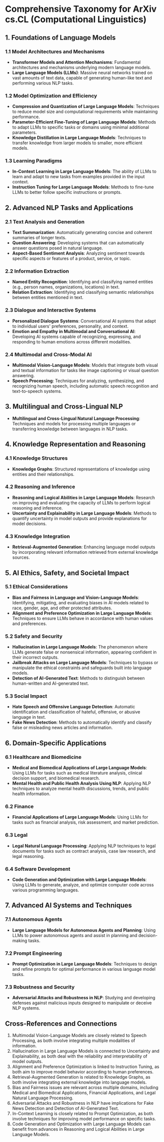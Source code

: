 # Comprehensive Taxonomy for ArXiv cs.CL (Computational Linguistics)

## 1. Foundations of Language Models
### 1.1 Model Architectures and Mechanisms
- **Transformer Models and Attention Mechanisms**: Fundamental architectures and mechanisms underlying modern language models.
- **Large Language Models (LLMs)**: Massive neural networks trained on vast amounts of text data, capable of generating human-like text and performing various NLP tasks.

### 1.2 Model Optimization and Efficiency
- **Compression and Quantization of Large Language Models**: Techniques to reduce model size and computational requirements while maintaining performance.
- **Parameter-Efficient Fine-Tuning of Large Language Models**: Methods to adapt LLMs to specific tasks or domains using minimal additional parameters.
- **Knowledge Distillation in Large Language Models**: Techniques to transfer knowledge from larger models to smaller, more efficient models.

### 1.3 Learning Paradigms
- **In-Context Learning in Large Language Models**: The ability of LLMs to learn and adapt to new tasks from examples provided in the input context.
- **Instruction Tuning for Large Language Models**: Methods to fine-tune LLMs to better follow specific instructions or prompts.

## 2. Advanced NLP Tasks and Applications
### 2.1 Text Analysis and Generation
- **Text Summarization**: Automatically generating concise and coherent summaries of longer texts.
- **Question Answering**: Developing systems that can automatically answer questions posed in natural language.
- **Aspect-Based Sentiment Analysis**: Analyzing sentiment towards specific aspects or features of a product, service, or topic.

### 2.2 Information Extraction
- **Named Entity Recognition**: Identifying and classifying named entities (e.g., person names, organizations, locations) in text.
- **Relation Extraction**: Identifying and classifying semantic relationships between entities mentioned in text.

### 2.3 Dialogue and Interactive Systems
- **Personalized Dialogue Systems**: Conversational AI systems that adapt to individual users' preferences, personality, and context.
- **Emotion and Empathy in Multimodal and Conversational AI**: Developing AI systems capable of recognizing, expressing, and responding to human emotions across different modalities.

### 2.4 Multimodal and Cross-Modal AI
- **Multimodal Vision-Language Models**: Models that integrate both visual and textual information for tasks like image captioning or visual question answering.
- **Speech Processing**: Techniques for analyzing, synthesizing, and recognizing human speech, including automatic speech recognition and text-to-speech systems.

## 3. Multilingual and Cross-Lingual NLP
- **Multilingual and Cross-Lingual Natural Language Processing**: Techniques and models for processing multiple languages or transferring knowledge between languages in NLP tasks.

## 4. Knowledge Representation and Reasoning
### 4.1 Knowledge Structures
- **Knowledge Graphs**: Structured representations of knowledge using entities and their relationships.

### 4.2 Reasoning and Inference
- **Reasoning and Logical Abilities in Large Language Models**: Research on improving and evaluating the capacity of LLMs to perform logical reasoning and inference.
- **Uncertainty and Explainability in Large Language Models**: Methods to quantify uncertainty in model outputs and provide explanations for model decisions.

### 4.3 Knowledge Integration
- **Retrieval-Augmented Generation**: Enhancing language model outputs by incorporating relevant information retrieved from external knowledge sources.

## 5. AI Ethics, Safety, and Societal Impact
### 5.1 Ethical Considerations
- **Bias and Fairness in Language and Vision-Language Models**: Identifying, mitigating, and evaluating biases in AI models related to race, gender, age, and other protected attributes.
- **Alignment and Preference Optimization in Large Language Models**: Techniques to ensure LLMs behave in accordance with human values and preferences.

### 5.2 Safety and Security
- **Hallucination in Large Language Models**: The phenomenon where LLMs generate false or nonsensical information, appearing confident in their incorrect outputs.
- **Jailbreak Attacks on Large Language Models**: Techniques to bypass or manipulate the ethical constraints and safeguards built into language models.
- **Detection of AI-Generated Text**: Methods to distinguish between human-written and AI-generated text.

### 5.3 Social Impact
- **Hate Speech and Offensive Language Detection**: Automatic identification and classification of hateful, offensive, or abusive language in text.
- **Fake News Detection**: Methods to automatically identify and classify false or misleading news articles and information.

## 6. Domain-Specific Applications
### 6.1 Healthcare and Biomedicine
- **Medical and Biomedical Applications of Large Language Models**: Using LLMs for tasks such as medical literature analysis, clinical decision support, and biomedical research.
- **Mental Health and Public Health Analysis Using NLP**: Applying NLP techniques to analyze mental health discussions, trends, and public health information.

### 6.2 Finance
- **Financial Applications of Large Language Models**: Using LLMs for tasks such as financial analysis, risk assessment, and market prediction.

### 6.3 Legal
- **Legal Natural Language Processing**: Applying NLP techniques to legal documents for tasks such as contract analysis, case law research, and legal reasoning.

### 6.4 Software Development
- **Code Generation and Optimization with Large Language Models**: Using LLMs to generate, analyze, and optimize computer code across various programming languages.

## 7. Advanced AI Systems and Techniques
### 7.1 Autonomous Agents
- **Large Language Models for Autonomous Agents and Planning**: Using LLMs to power autonomous agents and assist in planning and decision-making tasks.

### 7.2 Prompt Engineering
- **Prompt Optimization in Large Language Models**: Techniques to design and refine prompts for optimal performance in various language model tasks.

### 7.3 Robustness and Security
- **Adversarial Attacks and Robustness in NLP**: Studying and developing defenses against malicious inputs designed to manipulate or deceive NLP systems.

## Cross-References and Connections
1. Multimodal Vision-Language Models are closely related to Speech Processing, as both involve integrating multiple modalities of information.
2. Hallucination in Large Language Models is connected to Uncertainty and Explainability, as both deal with the reliability and interpretability of model outputs.
3. Alignment and Preference Optimization is linked to Instruction Tuning, as both aim to improve model behavior according to human preferences.
4. Retrieval-Augmented Generation is related to Knowledge Graphs, as both involve integrating external knowledge into language models.
5. Bias and Fairness issues are relevant across multiple domains, including Medical and Biomedical Applications, Financial Applications, and Legal Natural Language Processing.
6. Adversarial Attacks and Robustness in NLP have implications for Fake News Detection and Detection of AI-Generated Text.
7. In-Context Learning is closely related to Prompt Optimization, as both involve techniques for improving model performance on specific tasks.
8. Code Generation and Optimization with Large Language Models can benefit from advances in Reasoning and Logical Abilities in Large Language Models.

